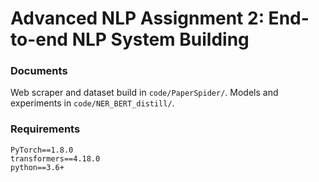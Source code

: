 # Advanced NLP Assignment 2: End-to-end NLP System Building

### Documents
Web scraper and dataset build in `code/PaperSpider/`. Models and experiments in `code/NER_BERT_distill/`.

### Requirements
```
PyTorch==1.8.0
transformers==4.18.0
python==3.6+
```
